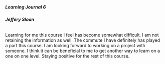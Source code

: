 ##### Learning Journal 6
###### **Jeffery Sloan**

Learning for me this course I feel has become somewhat difficult. I am not retaining the information as well. The commute I have definitely has played a part this course. I am looking forward to working on a project with someone. I think it can be beneficial to me to get another way to learn on a one on one level. Staying positive for the rest of this course. 

